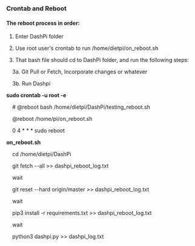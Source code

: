 ### Crontab and Reboot

#### The reboot process in order:

1. Enter DashPi folder

2. Use root user's crontab to run /home/dietpi/on_reboot.sh

3. That bash file should cd to DashPi folder, and run the following steps:

    3a. Git Pull or Fetch, Incorporate changes or whatever

    3b. Run Dashpi

  

**sudo crontab -u root -e**

  

    # @reboot bash /home/dietpi/DashPi/testing_reboot.sh

    @reboot /home/pi/on_reboot.sh

    0 4 * * * sudo reboot

  

**on_reboot.sh**

  

    cd /home/dietpi/DashPi

    git fetch --all >> dashpi_reboot_log.txt

    wait

    git reset --hard origin/master >> dashpi_reboot_log.txt

    wait

    pip3 install -r requirements.txt >> dashpi_reboot_log.txt

    wait

    python3 dashpi.py >> dashpi_log.txt